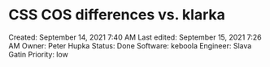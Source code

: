 # CSS COS differences vs. klarka

Created: September 14, 2021 7:40 AM
Last edited: September 15, 2021 7:26 AM
Owner: Peter Hupka
Status: Done
Software: keboola
Engineer: Slava Gatin
Priority: low